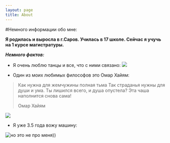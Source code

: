 ```yaml
---
layout: page
title: About
---
```

#Немного информации обо мне:

**Я родилась и выросла в г.Саров. Училась в 17 школе. Сейчас я учучь на 1 курсе магистратуры.**

***Немного фактов:***
- Я очень люблю танцы и все, что с ними связано:
![](https://sxodim.com/uploads/almaty/2017/02/girl-dance-music-movement-wallpaper.jpg)

- Один из моих любимых философов это Омар Хайям:
> Как нужна для жемчужины полная тьма
Так страданья нужны для души и ума.
Ты лишился всего, и душа опустела?
Эта чаша наполнится снова сама!
>
> Омар Хайям

![](https://img.rl0.ru/ade0564247bd4659889272f031240812/c615x400/news.rambler.ru/img/weekend/2017/12/25204249.865482.9260.jpg)

- Я уже 3.5 года вожу машину:

 ![](https://otvet.imgsmail.ru/download/bffd0c78e9925e2a2e6f407c3ebd33ad_i-4189.jpg "но это не про меня))")
